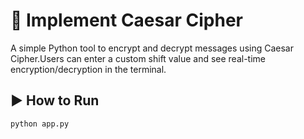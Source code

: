 # 🔐 Implement Caesar Cipher

A simple Python tool to encrypt and decrypt messages using Caesar Cipher.Users can enter a custom shift value and see real-time encryption/decryption in the terminal.

## ▶️ How to Run
```bash
python app.py
```
